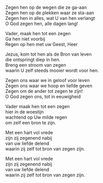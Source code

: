Zegen hen op de wegen die ze ga-aan  
Zegen hen op de plekken waar ze sta-aan    
Zegen hen in alles, wat U van hen verlangt  
O God zegen hen, alle dagen lang!   

Vader, maak hen tot een zegen  
Ga  hen niet voorbij  
Regen op hen met uw Geest, Heer
  
Jezus, kom tot hen als de Bron van leven  
die ontspringt diep in hen.  
Breng een stroom van zegen  
waarin U zelf steeds mooier wordt voor hen.  

Zegen ons waar we in geloof voor leven       
Zegen ons waar we hoop en liefde geven      
Zegen om de ander tot zegen te zijn!            
O God zegen ons, tot in eeuwigheid     

Vader maak hen tot een zegen  
hier in de woestijn  
wachtend op Uw milde regen  
om zelf een bron te zijn.  

Met een hart vol vrede  
zijn zij zegenend nabij  
van uw liefde delend      
waarin zij zelf tot bron van zegen zijn.  

Met een hart vol vrede  
zijn zij zegenend nabij  
van uw liefde delend      
waarin zij zelf tot bron van zegen zijn.  

